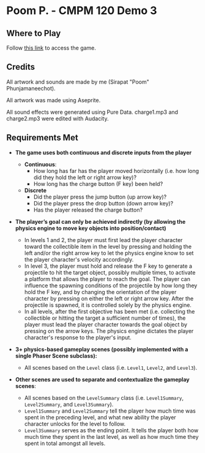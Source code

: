 # Poom P. - CMPM 120 Demo 3

## Where to Play

Follow [this link](https://sirapatp257.github.io/CMPM120-Demo3/) to access the game.

## Credits

All artwork and sounds are made by me (Sirapat "Poom" Phunjamaneechot).

All artwork was made using Aseprite.

All sound effects were generated using Pure Data. charge1.mp3 and charge2.mp3 were edited with Audacity.

## Requirements Met

* **The game uses both continuous and discrete inputs from the player**
  - **Continuous**:
    - How long has far has the player moved horizontally (i.e. how long did they hold the left or right arrow key)?
    - How long has the charge button (F key) been held?
  - **Discrete**
    - Did the player press the jump button (up arrow key)?
    - Did the player press the drop button (down arrow key)?
    - Has the player released the charge button?

* **The player’s goal can only be achieved indirectly (by allowing the physics engine to move key objects into position/contact)**
  - In levels 1 and 2, the player must first lead the player character toward the collectible item in the level by pressing and holding the left and/or the right arrow key to let the physics engine know to set the player character's velocity accordingly.
  - In level 3, the player must hold and release the F key to generate a projectile to hit the target object, possibly multiple times, to activate a platform that allows the player to reach the goal. The player can influence the spawning conditions of the projectile by how long they hold the F key, and by changing the orientation of the player character by pressing on either the left or right arrow key. After the projectile is spawned, it is controlled solely by the physics engine.
  - In all levels, after the first objective has been met (i.e. collecting the collectible or hitting the target a sufficient number of times), the player must lead the player character towards the goal object by pressing on the arrow keys. The physics engine dictates the player character's response to the player's input.

* **3+ physics-based gameplay scenes (possibly implemented with a single Phaser Scene subclass):**
  - All scenes based on the `Level` class (i.e. `Level1`, `Level2`, and `Level3`).

* **Other scenes are used to separate and contextualize the gameplay scenes**:
  - All scenes based on the `LevelSummary` class (i.e. `Level1Summary`, `Level2Summary`, and `Level3Summary`).
  - `Level1Summary` and `Level2Summary` tell the player how much time was spent in the preceding level, and what new ability the player character unlocks for the level to follow.
  - `Level3Summary` serves as the ending point. It tells the player both how much time they spent in the last level, as well as how much time they spent in total amongst all levels.
